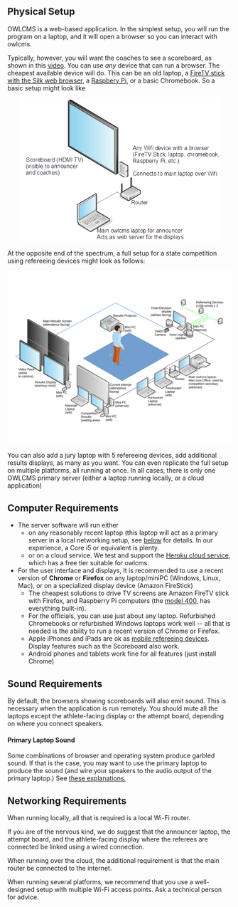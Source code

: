 ## Physical Setup

OWLCMS is a web-based application.  In the simplest setup, you will run the program on a laptop, and it will open a browser so you can interact with owlcms.

Typically, however, you will want the coaches to see a scoreboard, as shown in this [video](Demo1).  You can use *any* device that can run a browser.  The cheapest available device will do.  This can be an old laptop, a [FireTV stick with the Silk web browser](FireTV),  a [Raspbery Pi](https://www.raspberrypi.org/products/raspberry-pi-400/), or a basic Chromebook.  So a basic setup might look like

<center><img src="img/equipment/ClubCompetitionWIFI.png" alt="ClubCompetitionWIFI" style="zoom:80%;" /></center>

At the opposite end of the spectrum, a full setup for a state competition using refereeing devices might look as follows:

![StateCompetition](img/equipment/FullCompetition.svg)

You can also add a jury laptop with 5 refereeing devices, add additional results displays, as many as you want.  You can even replicate the full setup on multiple platforms, all running at once.  In all cases, there is only one OWLCMS primary server (either a laptop running locally, or a cloud application) 

## Computer Requirements

- The server software will run either 
  - on any reasonably recent laptop (this laptop will act as a primary server in a local networking setup, see [below](#local-access-over-a-local-network) for details.  In our experience, a Core i5 or equivalent is plenty.
  - or on a cloud service. We test and support the [Heroku cloud service](Heroku#Heroku), which has a free tier suitable for owlcms.
- For the user interface and displays,  It is recommended to use a recent version of **Chrome** or **Firefox** on any laptop/miniPC (Windows, Linux, Mac), or on a specialized display device (Amazon FireStick)
  -  The cheapest solutions to drive TV screens are Amazon FireTV stick with Firefox, and Raspberry Pi  computers (the [model 400](https://www.raspberrypi.org/products/raspberry-pi-400/), has everything built-in).
  - For the officials, you can use just about any laptop.  Refurbished Chromebooks or refurbished Windows laptops work well -- all that is needed is the ability to run a recent version of Chrome or Firefox.
  - Apple iPhones and iPads are ok as [mobile refereeing devices](Refereeing#mobile-device-refereeing).   Display features such as the Scoreboard also work.
  - Android phones and tablets work fine for all features (just install Chrome)

## Sound Requirements

By default, the browsers showing scoreboards will also emit sound. This is necessary when the application is run remotely.  You should mute all the laptops except the athlete-facing display or the attempt board, depending on where you connect speakers.

#### Primary Laptop Sound

Some combinations of browser and operating system produce garbled sound. If that is the case, you may want to use the primary laptop to produce the sound (and wire your speakers to the audio output of the primary laptop.)   See [these explanations.](Preparation#associating-an-audio-output-with-a-platform)

## Networking Requirements

When running locally, all that is required is a local Wi-Fi router.

If you are of the nervous kind, we do suggest that the announcer laptop, the attempt board, and the athlete-facing display where the referees are connected be linked using a wired connection.

When running over the cloud, the additional requirement is that the main router be connected to the internet.

When running several platforms, we recommend that you use a well-designed setup with multiple Wi-Fi access points.  Ask a technical person for advice.
